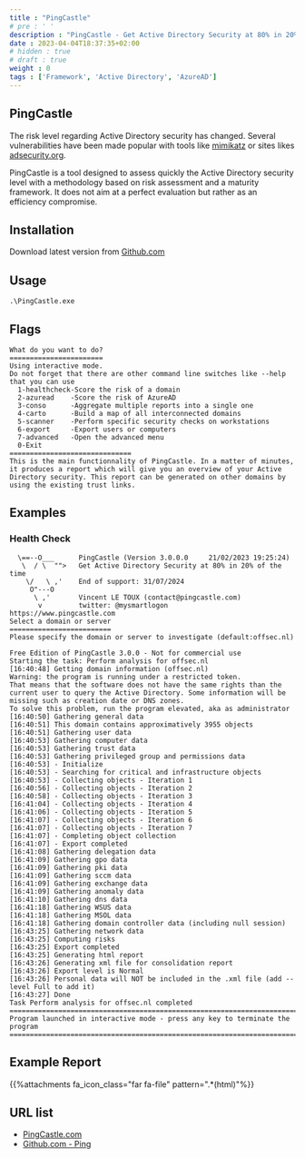 ```yaml
---
title : "PingCastle"
# pre : ' '
description : "PingCastle - Get Active Directory Security at 80% in 20% of the time."
date : 2023-04-04T18:37:35+02:00
# hidden : true
# draft : true
weight : 0
tags : ['Framework', 'Active Directory', 'AzureAD']
---
```


## PingCastle

The risk level regarding Active Directory security has changed. Several vulnerabilities have been made popular with tools like [mimikatz](https://github.com/gentilkiwi/mimikatz) or sites likes [adsecurity.org](http://adsecurity.org/).

PingCastle is a tool designed to assess quickly the Active Directory security level with a methodology based on risk assessment and a maturity framework.
It does not aim at a perfect evaluation but rather as an efficiency compromise.

## Installation

Download latest version from [Github.com](https://github.com/vletoux/pingcastle/releases)

## Usage

```plain
.\PingCastle.exe
```

## Flags

```plain
What do you want to do?
=======================
Using interactive mode.
Do not forget that there are other command line switches like --help that you can use
  1-healthcheck-Score the risk of a domain
  2-azuread    -Score the risk of AzureAD
  3-conso      -Aggregate multiple reports into a single one
  4-carto      -Build a map of all interconnected domains
  5-scanner    -Perform specific security checks on workstations
  6-export     -Export users or computers
  7-advanced   -Open the advanced menu
  0-Exit
==============================
This is the main functionnality of PingCastle. In a matter of minutes, it produces a report which will give you an overview of your Active Directory security. This report can be generated on other domains by using the existing trust links.
```

## Examples

### Health Check

```plain
  \==--O___      PingCastle (Version 3.0.0.0     21/02/2023 19:25:24)
   \  / \  "">   Get Active Directory Security at 80% in 20% of the time
    \/   \ ,'    End of support: 31/07/2024
     O"---O
      \ ,'       Vincent LE TOUX (contact@pingcastle.com)
       v         twitter: @mysmartlogon       https://www.pingcastle.com
Select a domain or server
=========================
Please specify the domain or server to investigate (default:offsec.nl)

Free Edition of PingCastle 3.0.0 - Not for commercial use
Starting the task: Perform analysis for offsec.nl
[16:40:48] Getting domain information (offsec.nl)
Warning: the program is running under a restricted token.
That means that the software does not have the same rights than the current user to query the Active Directory. Some information will be missing such as creation date or DNS zones.
To solve this problem, run the program elevated, aka as administrator
[16:40:50] Gathering general data
[16:40:51] This domain contains approximatively 3955 objects
[16:40:51] Gathering user data
[16:40:53] Gathering computer data
[16:40:53] Gathering trust data
[16:40:53] Gathering privileged group and permissions data
[16:40:53] - Initialize
[16:40:53] - Searching for critical and infrastructure objects
[16:40:53] - Collecting objects - Iteration 1
[16:40:56] - Collecting objects - Iteration 2
[16:40:58] - Collecting objects - Iteration 3
[16:41:04] - Collecting objects - Iteration 4
[16:41:06] - Collecting objects - Iteration 5
[16:41:07] - Collecting objects - Iteration 6
[16:41:07] - Collecting objects - Iteration 7
[16:41:07] - Completing object collection
[16:41:07] - Export completed
[16:41:08] Gathering delegation data
[16:41:09] Gathering gpo data
[16:41:09] Gathering pki data
[16:41:09] Gathering sccm data
[16:41:09] Gathering exchange data
[16:41:09] Gathering anomaly data
[16:41:10] Gathering dns data
[16:41:18] Gathering WSUS data
[16:41:18] Gathering MSOL data
[16:41:18] Gathering domain controller data (including null session)
[16:43:25] Gathering network data
[16:43:25] Computing risks
[16:43:25] Export completed
[16:43:25] Generating html report
[16:43:26] Generating xml file for consolidation report
[16:43:26] Export level is Normal
[16:43:26] Personal data will NOT be included in the .xml file (add --level Full to add it)
[16:43:27] Done
Task Perform analysis for offsec.nl completed
=============================================================================
Program launched in interactive mode - press any key to terminate the program
=============================================================================
```

## Example Report

{{%attachments fa_icon_class="far fa-file" pattern=".*(html)"%}}

## URL list

- [PingCastle.com](https://www.pingcastle.com/)
- [Github.com - Ping](https://github.com/vletoux/pingcastle/releases)
